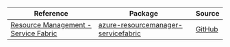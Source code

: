 | Reference | Package | Source |
|---|---|---|
|[Resource Management - Service Fabric](resourcemanager-servicefabric-readme.md)|[azure-resourcemanager-servicefabric](https://repo1.maven.org/maven2/com/azure/resourcemanager/azure-resourcemanager-servicefabric)|[GitHub](https://github.com/Azure/azure-sdk-for-java/blob/main/sdk/servicefabric/azure-resourcemanager-servicefabric)|
